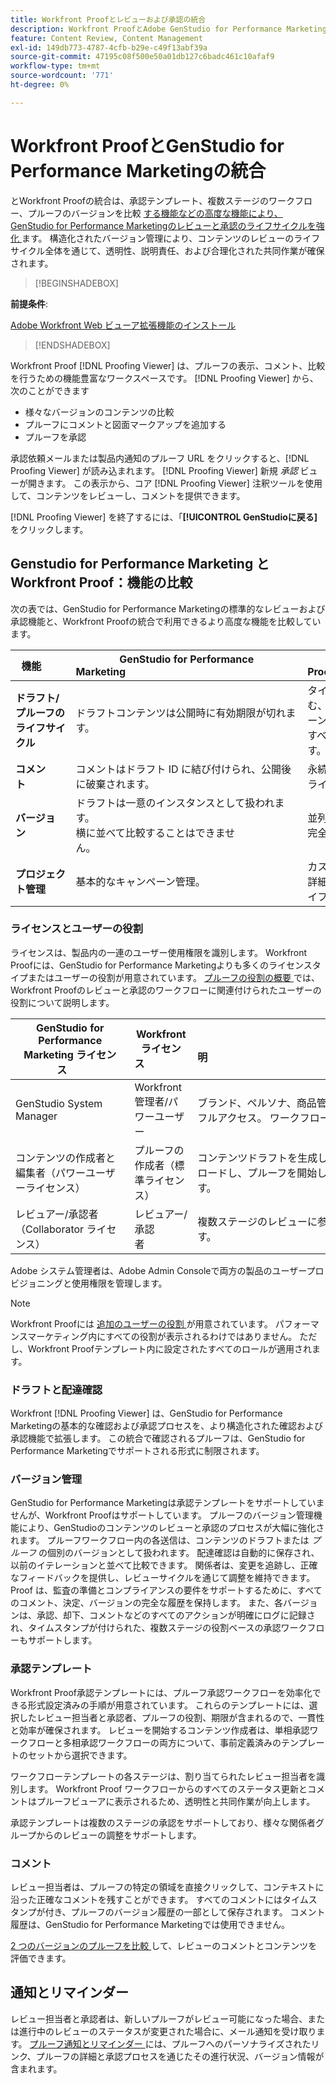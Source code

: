 ```yaml
---
title: Workfront Proofとレビューおよび承認の統合
description: Workfront ProofとAdobe GenStudio for Performance Marketingの統合。
feature: Content Review, Content Management
exl-id: 149db773-4787-4cfb-b29e-c49f13abf39a
source-git-commit: 47195c08f500e50a01db127c6badc461c10afaf9
workflow-type: tm+mt
source-wordcount: '771'
ht-degree: 0%

---
```


# Workfront ProofとGenStudio for Performance Marketingの統合

とWorkfront Proofの統合は、承認テンプレート、複数ステージのワークフロー、プルーフのバージョンを比較 [ する機能などの高度な機能により、GenStudio for Performance Marketingのレビューと承認のライフサイクルを強化 ](https://experienceleague.adobe.com/en/docs/workfront/using/workfront-proof/work-with-proofs-in-wf-proof/review-proofs-web-proofing-viewer/compare-proofs) ます。 構造化されたバージョン管理により、コンテンツのレビューのライフサイクル全体を通じて、透明性、説明責任、および合理化された共同作業が確保されます。

>[!BEGINSHADEBOX]

**前提条件**:

[Adobe Workfront Web ビューア拡張機能のインストール ](https://experienceleague.adobe.com/en/docs/workfront/using/review-and-approve-work/proofing/review-proofs-in-workfront/review-a-proof/review-proof-in-web-viewer-extension)

>[!ENDSHADEBOX]

Workfront Proof [!DNL Proofing Viewer] は、プルーフの表示、コメント、比較を行うための機能豊富なワークスペースです。 [!DNL Proofing Viewer] から、次のことができます

* 様々なバージョンのコンテンツの比較
* プルーフにコメントと図面マークアップを追加する
* プルーフを承認

承認依頼メールまたは製品内通知のプルーフ URL をクリックすると、[!DNL Proofing Viewer] が読み込まれます。 [!DNL Proofing Viewer] 新規 _承認_ ビューが開きます。 この表示から、コア [!DNL Proofing Viewer] 注釈ツールを使用して、コンテンツをレビューし、コメントを提供できます。

[!DNL Proofing Viewer] を終了するには、「**[!UICONTROL GenStudioに戻る]** をクリックします。

## Genstudio for Performance Marketing とWorkfront Proof：機能の比較

次の表では、GenStudio for Performance Marketingの標準的なレビューおよび承認機能と、Workfront Proofの統合で利用できるより高度な機能を比較しています。

| 機能        | GenStudio for Performance Marketing                                                                 | Workfront Proof                                                                 |
|-------------------------------|------------------------------------------------------------------------------------------------------|----------------------------------------------------------------------------------|
| **ドラフト/プルーフのライフサイクル**        | ドラフトコンテンツは公開時に有効期限が切れます。 | タイムスタンプ付きの永続的なログを含む、複数ステージの役割ベースの承認チェーン。<br> すべてのバージョンが無期限に保持されます。 |
| **コメント**                | コメントはドラフト ID に結び付けられ、公開後に破棄されます。                                           | 永続的なコメントと注釈は、監査とコンプライアンスのために保持されます。     |
| **バージョン**           | ドラフトは一意のインスタンスとして扱われます。<br> 横に並べて比較することはできません。                                      | 並列およびオーバーレイ比較ツールによる完全なバージョン管理。        |
| **プロジェクト管理** | 基本的なキャンペーン管理。 | カスタマイズ、テンプレート、レポート、詳細な監査を含む、完全なキャンペーンライフサイクル管理。 |

### ライセンスとユーザーの役割

ライセンスは、製品内の一連のユーザー使用権限を識別します。 Workfront Proofには、GenStudio for Performance Marketingよりも多くのライセンスタイプまたはユーザーの役割が用意されています。 [ プルーフの役割の概要 ](https://experienceleague.adobe.com/en/docs/workfront/using/review-and-approve-work/proofing/proofing-overview/proof-roles) では、Workfront Proofのレビューと承認のワークフローに関連付けられたユーザーの役割について説明します。

| GenStudio for Performance Marketing ライセンス       | Workfront ライセンス                 | 説明                                                                                                                                                      |
|---------------------------------------------------|-----------------------------------|------------------------------------------------------------------------------------------------------------------------------------------------------------------|
| GenStudio System Manager                          | Workfront管理者/パワーユーザー | ブランド、ペルソナ、商品管理など、GenStudioのパフォーマンスマーケティング機能へのフルアクセス。 ワークフローと設定を管理します。 承認テンプレートを作成します。 |
| コンテンツの作成者と編集者（パワーユーザーライセンス）   | プルーフの作成者（標準ライセンス）  | コンテンツドラフトを生成して送信します。 プルーフビューアでは、がアセットをアップロードし、プルーフを開始します。 Workfront Proof ライセンスが必要です。                              |
| レビュアー/承認者（Collaborator ライセンス）        | レビュアー/承認者                 | 複数ステージのレビューに参加し、コメントを追加し、コンテンツを承認または却下します。                                                                             |

Adobe システム管理者は、Adobe Admin Consoleで両方の製品のユーザープロビジョニングと使用権限を管理します。

>[!NOTE]
>
> Workfront Proofには [ 追加のユーザーの役割 ](https://experienceleague.adobe.com/en/docs/workfront/using/review-and-approve-work/proofing/proofing-overview/proof-roles) が用意されています。 パフォーマンスマーケティング内にすべての役割が表示されるわけではありません。 ただし、Workfront Proofテンプレート内に設定されたすべてのロールが適用されます。

### ドラフトと配達確認

Workfront [!DNL Proofing Viewer] は、GenStudio for Performance Marketingの基本的な確認および承認プロセスを、より構造化された確認および承認機能で拡張します。 この統合で確認されるプルーフは、GenStudio for Performance Marketingでサポートされる形式に制限されます。

### バージョン管理

GenStudio for Performance Marketingは承認テンプレートをサポートしていませんが、Workfront Proofはサポートしています。 プルーフのバージョン管理機能により、GenStudioのコンテンツのレビューと承認のプロセスが大幅に強化されます。 プルーフワークフロー内の各送信は、コンテンツのドラフトまたは _プルーフ_ の個別のバージョンとして扱われます。 配達確認は自動的に保存され、以前のイテレーションと並べて比較できます。 関係者は、変更を追跡し、正確なフィードバックを提供し、レビューサイクルを通じて調整を維持できます。 Proof は、監査の準備とコンプライアンスの要件をサポートするために、すべてのコメント、決定、バージョンの完全な履歴を保持します。 また、各バージョンは、承認、却下、コメントなどのすべてのアクションが明確にログに記録され、タイムスタンプが付けられた、複数ステージの役割ベースの承認ワークフローもサポートします。

### 承認テンプレート

Workfront Proof承認テンプレートには、プルーフ承認ワークフローを効率化できる形式設定済みの手順が用意されています。 これらのテンプレートには、選択したレビュー担当者と承認者、プルーフの役割、期限が含まれるので、一貫性と効率が確保されます。 レビューを開始するコンテンツ作成者は、単相承認ワークフローと多相承認ワークフローの両方について、事前定義済みのテンプレートのセットから選択できます。

ワークフローテンプレートの各ステージは、割り当てられたレビュー担当者を識別します。 Workfront Proof ワークフローからのすべてのステータス更新とコメントはプルーフビューアに表示されるため、透明性と共同作業が向上します。

承認テンプレートは複数のステージの承認をサポートしており、様々な関係者グループからのレビューの調整をサポートします。

### コメント

レビュー担当者は、プルーフの特定の領域を直接クリックして、コンテキストに沿った正確なコメントを残すことができます。 すべてのコメントにはタイムスタンプが付き、プルーフのバージョン履歴の一部として保存されます。 コメント履歴は、GenStudio for Performance Marketingでは使用できません。

[2 つのバージョンのプルーフを比較 ](https://experienceleague.adobe.com/en/docs/workfront/using/workfront-proof/work-with-proofs-in-wf-proof/review-proofs-web-proofing-viewer/compare-proofs) して、レビューのコメントとコンテンツを評価できます。

## 通知とリマインダー

レビュー担当者と承認者は、新しいプルーフがレビュー可能になった場合、または進行中のレビューのステータスが変更された場合に、メール通知を受け取ります。
[ プルーフ通知とリマインダー ](https://experienceleague.adobe.com/en/docs/workfront/using/workfront-proof/proof-notifications-and-reminders/proof-notifications-and-reminders/proof-notifications-and-reminders) には、プルーフへのパーソナライズされたリンク、プルーフの詳細と承認プロセスを通じたその進行状況、バージョン情報が含まれます。
